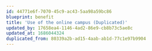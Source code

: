 ```yaml
---
id: 44771e6f-7070-45c9-ac43-5aa98a59bc86
blueprint: benefit
title: 'Use of the online campus (Duplicated)'
updated_by: 17658ea4-1146-4ad2-86e9-cb8b73c5ae8c
updated_at: 1686044324
duplicated_from: 80339a2b-ad15-4aab-ab1d-77c1e97b9904
---
```

